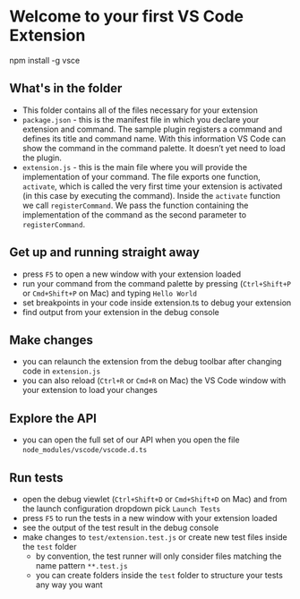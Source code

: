 # Welcome to your first VS Code Extension

npm install -g vsce

## What's in the folder

- This folder contains all of the files necessary for your extension
- `package.json` - this is the manifest file in which you declare your extension and command.
  The sample plugin registers a command and defines its title and command name. With this information
  VS Code can show the command in the command palette. It doesn’t yet need to load the plugin.
- `extension.js` - this is the main file where you will provide the implementation of your command.
  The file exports one function, `activate`, which is called the very first time your extension is
  activated (in this case by executing the command). Inside the `activate` function we call `registerCommand`.
  We pass the function containing the implementation of the command as the second parameter to
  `registerCommand`.

## Get up and running straight away

- press `F5` to open a new window with your extension loaded
- run your command from the command palette by pressing (`Ctrl+Shift+P` or `Cmd+Shift+P` on Mac) and typing `Hello World`
- set breakpoints in your code inside extension.ts to debug your extension
- find output from your extension in the debug console

## Make changes

- you can relaunch the extension from the debug toolbar after changing code in `extension.js`
- you can also reload (`Ctrl+R` or `Cmd+R` on Mac) the VS Code window with your extension to load your changes

## Explore the API

- you can open the full set of our API when you open the file `node_modules/vscode/vscode.d.ts`

## Run tests

- open the debug viewlet (`Ctrl+Shift+D` or `Cmd+Shift+D` on Mac) and from the launch configuration dropdown pick `Launch Tests`
- press `F5` to run the tests in a new window with your extension loaded
- see the output of the test result in the debug console
- make changes to `test/extension.test.js` or create new test files inside the `test` folder
  - by convention, the test runner will only consider files matching the name pattern `**.test.js`
  - you can create folders inside the `test` folder to structure your tests any way you want
